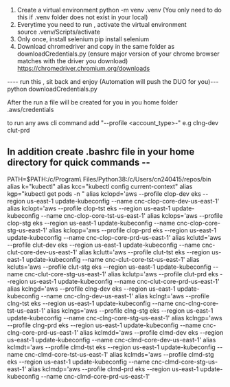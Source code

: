 1. Create a virtual environment
    python -m venv .venv (You only need to do this if .venv folder does not exist in your local)
2. Everytime you need to run , activate the virtual environment    
    source .venv/Scripts/activate
3. Only once, install selenium 
    pip install selenium
4. Download chromedriver and copy in the same folder as downloadCredentials.py (ensure major version of your chrome browser matches with the driver you download) 
 https://chromedriver.chromium.org/downloads

---- run this , sit back and enjoy (Automation will push the DUO for you)---
python downloadCredentials.py

After the run a file will be created for you in you home folder .aws/credentials

to run any aws cli command add "--profile <account_type>-<env>"
e.g
clng-dev
clut-prd

## In addition create .bashrc file in your home directory for quick commands --
PATH=$PATH:/c/Program\ Files/Python38:/c/Users/cn240415/repos/bin
alias k="kubectl"
alias kcc="kubectl config current-context"
alias kgp="kubectl get pods -n "
alias kclopd='aws --profile clop-dev eks --region us-east-1 update-kubeconfig --name cnc-clop-core-dev-us-east-1'
alias kclopt='aws --profile clop-tst eks --region us-east-1 update-kubeconfig --name cnc-clop-core-tst-us-east-1'
alias kclops='aws --profile clop-stg eks --region us-east-1 update-kubeconfig --name cnc-clop-core-stg-us-east-1'
alias kclopp='aws --profile clop-prd eks --region us-east-1 update-kubeconfig --name cnc-clop-core-prd-us-east-1'
alias kclutd='aws --profile clut-dev eks --region us-east-1 update-kubeconfig --name cnc-clut-core-dev-us-east-1'
alias kclutt='aws --profile clut-tst eks --region us-east-1 update-kubeconfig --name cnc-clut-core-tst-us-east-1'
alias kcluts='aws --profile clut-stg eks --region us-east-1 update-kubeconfig --name cnc-clut-core-stg-us-east-1'
alias kclutp='aws --profile clut-prd eks --region us-east-1 update-kubeconfig --name cnc-clut-core-prd-us-east-1'
alias kclngd='aws --profile clng-dev eks --region us-east-1 update-kubeconfig --name cnc-clng-dev-us-east-1'
alias kclngt='aws --profile clng-tst eks --region us-east-1 update-kubeconfig --name cnc-clng-core-tst-us-east-1'
alias kclngs='aws --profile clng-stg eks --region us-east-1 update-kubeconfig --name cnc-clng-core-stg-us-east-1'
alias kclngp='aws --profile clng-prd eks --region us-east-1 update-kubeconfig --name cnc-clng-core-prd-us-east-1'
alias kclmdd='aws --profile clmd-dev eks --region us-east-1 update-kubeconfig --name cnc-clmd-core-dev-us-east-1'
alias kclmdt='aws --profile clmd-tst eks --region us-east-1 update-kubeconfig --name cnc-clmd-core-tst-us-east-1'
alias kclmds='aws --profile clmd-stg eks --region us-east-1 update-kubeconfig --name cnc-clmd-core-stg-us-east-1'
alias kclmdp='aws --profile clmd-prd eks --region us-east-1 update-kubeconfig --name cnc-clmd-core-prd-us-east-1'